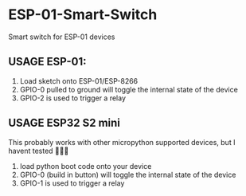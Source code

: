 # ESP-01-Smart-Switch
Smart switch for ESP-01 devices 

## USAGE ESP-01:
1. Load sketch onto ESP-01/ESP-8266
2. GPIO-0 pulled to ground will toggle the internal state of the device
3. GPIO-2 is used to trigger a relay 

## USAGE ESP32 S2 mini
This probably works with other micropython supported devices, but I havent tested 🤷🏽‍♂️
1. load python boot code onto your device
2. GPIO-0 (build in button) will toggle the internal state of the device
3. GPIO-1 is used to trigger a relay

